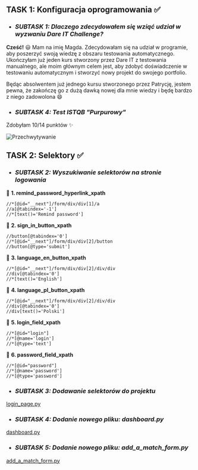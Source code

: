 ## **TASK 1: Konfiguracja oprogramowania** :white_check_mark:
* ### _**SUBTASK 1: Dlaczego zdecydowałem się wziąć udział w wyzwaniu Dare IT Challenge?**_
**Cześć!** 😃 Mam na imię Magda. Zdecydowałam się na udział w programie, aby poszerzyć swoją wiedzę z obszaru testowania automatycznego. Ukończyłam już jeden kurs stworzony przez Dare IT z testowania manualnego, ale moim głównym celem jest, aby zdobyć doświadczenie w testowaniu automatycznym i stworzyć nowy projekt do swojego portfolio.

Będąc absolwentem już jednego kursu stworzonego przez Patrycję, jestem pewna, że zakończę go z dużą dawką nowej dla mnie wiedzy i będę bardzo z niego zadowolona :smile:

* ### _**SUBTASK 4: Test ISTQB "Purpurowy"**_
Zdobyłam 10/14 punktów :sparkles:

![Przechwytywanie](https://github.com/szatmagda/Challenge_Portfolio_Magda02/assets/116760612/de43e670-270d-4bf0-b450-01fd7e071b64)


## **TASK 2: Selektory** :white_check_mark:
* ### _**SUBTASK 2: Wyszukiwanie selektorów na stronie logowania**_

:crystal_ball: **1. remind_password_hyperlink_xpath**
```
//*[@id="__next"]/form/div/div[1]/a
//a[@tabindex='-1']
//*[text()='Remind password']
```
:crystal_ball: **2. sign_in_button_xpath**
```
//button[@tabindex='0']
//*[@id="__next"]/form/div/div[2]/button
//button[@type='submit']
```
:crystal_ball: **3. language_en_button_xpath**
```
//*[@id="__next"]/form/div/div[2]/div/div
//div[@tabindex='0']
//*[text()='English']
```
:crystal_ball: **4. language_pl_button_xpath**
```
//*[@id="__next"]/form/div/div[2]/div/div
//div[@tabindex='0']
//div[text()='Polski']
```
:crystal_ball: **5. login_field_xpath**
```
//*[@id="login"]
//*[@name='login']
//*[@type='text']
```
:crystal_ball: **6. password_field_xpath**
```
//*[@id="password"]
//*[@name='password']
//*[@type='password']
```
* ### _**SUBTASK 3: Dodawanie selektorów do projektu**_
[login_page.py](https://github.com/szatmagda/Challenge_Portfolio_Magda02/blob/main/pages/login_page.py)

* ### _**SUBTASK 4: Dodanie nowego pliku: dashboard.py**_
[dashboard.py](https://github.com/szatmagda/Challenge_Portfolio_Magda02/blob/main/pages/dashboard.py)

* ### _**SUBTASK 5: Dodanie nowego pliku: add_a_match_form.py**_
[add_a_match_form.py](https://github.com/szatmagda/Challenge_Portfolio_Magda02/blob/main/pages/add_a_match_form.py)
